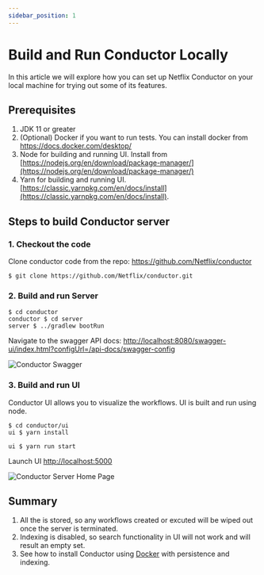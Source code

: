 ```yaml
---
sidebar_position: 1
---
```


# Build and Run Conductor Locally

In this article we will explore how you can set up Netflix Conductor on your local machine for trying out some of its
features.

## Prerequisites
1. JDK 11 or greater
2. (Optional) Docker if you want to run tests.  You can install docker from https://docs.docker.com/desktop/
3. Node for building and running UI.  Install from [https://nodejs.org/en/download/package-manager/](https://nodejs.org/en/download/package-manager/)
4. Yarn for building and running UI.  [https://classic.yarnpkg.com/en/docs/install](https://classic.yarnpkg.com/en/docs/install).

## Steps to build Conductor server

### 1. Checkout the code
Clone conductor code from the repo: https://github.com/Netflix/conductor

```shell
$ git clone https://github.com/Netflix/conductor.git
```
### 2. Build and run Server

```shell
$ cd conductor
conductor $ cd server
server $ ../gradlew bootRun
```

Navigate to the swagger API docs:
[http://localhost:8080/swagger-ui/index.html?configUrl=/api-docs/swagger-config](http://localhost:8080/swagger-ui/index.html?configUrl=/api-docs/swagger-config)

![Conductor Swagger](/img/tutorial/swagger.png)

### 3. Build and run UI

Conductor UI allows you to visualize the workflows.  UI is built and run using node.

```shell
$ cd conductor/ui
ui $ yarn install
```

```shell
ui $ yarn run start
```

Launch UI [http://localhost:5000](http://localhost:5000)

![Conductor Server Home Page](/img/tutorial/conductorUI.png)

## Summary
1. All the is stored, so any workflows created or excuted will be wiped out once the server is terminated.
2. Indexing is disabled, so search functionality in UI will not work and will result an empty set.
3. See how to install Conductor using [Docker](/docs/installing-conductor/running-locally-docker) with persistence and indexing.